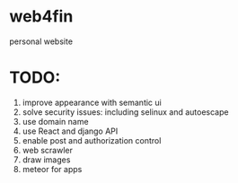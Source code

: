 # web4fin
personal website

# TODO:
  1. improve appearance with semantic ui
  2. solve security issues: including selinux and autoescape
  3. use domain name
  4. use React and django API
  5. enable post and authorization control
  6. web scrawler
  7. draw images
  8. meteor for apps
